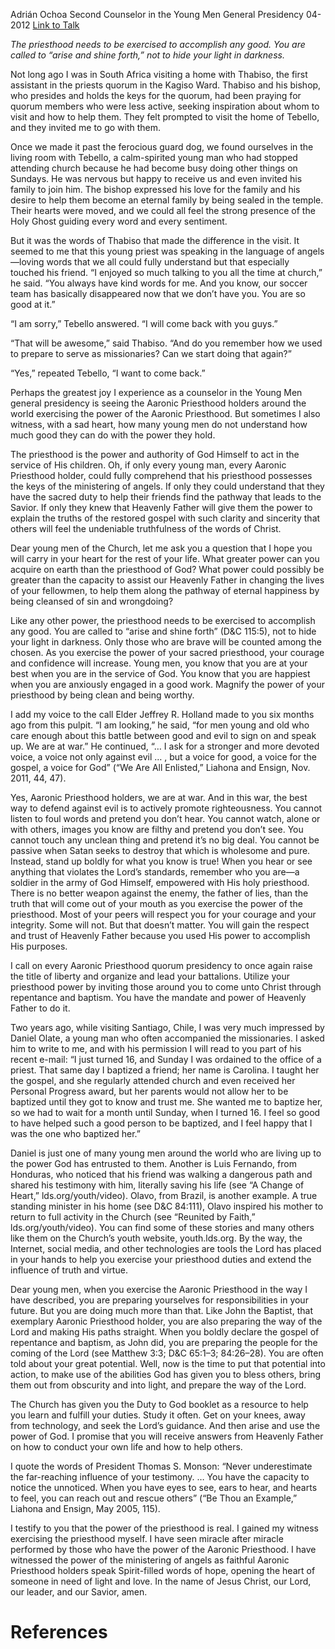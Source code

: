 Adrián Ochoa
Second Counselor in the Young Men General Presidency
04-2012
[Link to Talk](https://www.churchofjesuschrist.org/study/general-conference/2012/04/aaronic-priesthood-arise-and-use-the-power-of-god?lang=eng)

_The priesthood needs to be exercised to accomplish any good. You are called to “arise and shine forth,” not to hide your light in darkness._

Not long ago I was in South Africa visiting a home with Thabiso, the first assistant in the priests quorum in the Kagiso Ward. Thabiso and his bishop, who presides and holds the keys for the quorum, had been praying for quorum members who were less active, seeking inspiration about whom to visit and how to help them. They felt prompted to visit the home of Tebello, and they invited me to go with them.

Once we made it past the ferocious guard dog, we found ourselves in the living room with Tebello, a calm-spirited young man who had stopped attending church because he had become busy doing other things on Sundays. He was nervous but happy to receive us and even invited his family to join him. The bishop expressed his love for the family and his desire to help them become an eternal family by being sealed in the temple. Their hearts were moved, and we could all feel the strong presence of the Holy Ghost guiding every word and every sentiment.

But it was the words of Thabiso that made the difference in the visit. It seemed to me that this young priest was speaking in the language of angels—loving words that we all could fully understand but that especially touched his friend. “I enjoyed so much talking to you all the time at church,” he said. “You always have kind words for me. And you know, our soccer team has basically disappeared now that we don’t have you. You are so good at it.”

“I am sorry,” Tebello answered. “I will come back with you guys.”

“That will be awesome,” said Thabiso. “And do you remember how we used to prepare to serve as missionaries? Can we start doing that again?”

“Yes,” repeated Tebello, “I want to come back.”

Perhaps the greatest joy I experience as a counselor in the Young Men general presidency is seeing the Aaronic Priesthood holders around the world exercising the power of the Aaronic Priesthood. But sometimes I also witness, with a sad heart, how many young men do not understand how much good they can do with the power they hold.

The priesthood is the power and authority of God Himself to act in the service of His children. Oh, if only every young man, every Aaronic Priesthood holder, could fully comprehend that his priesthood possesses the keys of the ministering of angels. If only they could understand that they have the sacred duty to help their friends find the pathway that leads to the Savior. If only they knew that Heavenly Father will give them the power to explain the truths of the restored gospel with such clarity and sincerity that others will feel the undeniable truthfulness of the words of Christ.

Dear young men of the Church, let me ask you a question that I hope you will carry in your heart for the rest of your life. What greater power can you acquire on earth than the priesthood of God? What power could possibly be greater than the capacity to assist our Heavenly Father in changing the lives of your fellowmen, to help them along the pathway of eternal happiness by being cleansed of sin and wrongdoing?

Like any other power, the priesthood needs to be exercised to accomplish any good. You are called to “arise and shine forth” (D&C 115:5), not to hide your light in darkness. Only those who are brave will be counted among the chosen. As you exercise the power of your sacred priesthood, your courage and confidence will increase. Young men, you know that you are at your best when you are in the service of God. You know that you are happiest when you are anxiously engaged in a good work. Magnify the power of your priesthood by being clean and being worthy.

I add my voice to the call Elder Jeffrey R. Holland made to you six months ago from this pulpit. “I am looking,” he said, “for men young and old who care enough about this battle between good and evil to sign on and speak up. We are at war.” He continued, “… I ask for a stronger and more devoted voice, a voice not only against evil … , but a voice for good, a voice for the gospel, a voice for God” (“We Are All Enlisted,” Liahona and Ensign, Nov. 2011, 44, 47).

Yes, Aaronic Priesthood holders, we are at war. And in this war, the best way to defend against evil is to actively promote righteousness. You cannot listen to foul words and pretend you don’t hear. You cannot watch, alone or with others, images you know are filthy and pretend you don’t see. You cannot touch any unclean thing and pretend it’s no big deal. You cannot be passive when Satan seeks to destroy that which is wholesome and pure. Instead, stand up boldly for what you know is true! When you hear or see anything that violates the Lord’s standards, remember who you are—a soldier in the army of God Himself, empowered with His holy priesthood. There is no better weapon against the enemy, the father of lies, than the truth that will come out of your mouth as you exercise the power of the priesthood. Most of your peers will respect you for your courage and your integrity. Some will not. But that doesn’t matter. You will gain the respect and trust of Heavenly Father because you used His power to accomplish His purposes.

I call on every Aaronic Priesthood quorum presidency to once again raise the title of liberty and organize and lead your battalions. Utilize your priesthood power by inviting those around you to come unto Christ through repentance and baptism. You have the mandate and power of Heavenly Father to do it.

Two years ago, while visiting Santiago, Chile, I was very much impressed by Daniel Olate, a young man who often accompanied the missionaries. I asked him to write to me, and with his permission I will read to you part of his recent e-mail: “I just turned 16, and Sunday I was ordained to the office of a priest. That same day I baptized a friend; her name is Carolina. I taught her the gospel, and she regularly attended church and even received her Personal Progress award, but her parents would not allow her to be baptized until they got to know and trust me. She wanted me to baptize her, so we had to wait for a month until Sunday, when I turned 16. I feel so good to have helped such a good person to be baptized, and I feel happy that I was the one who baptized her.”



Daniel is just one of many young men around the world who are living up to the power God has entrusted to them. Another is Luis Fernando, from Honduras, who noticed that his friend was walking a dangerous path and shared his testimony with him, literally saving his life (see “A Change of Heart,” lds.org/youth/video). Olavo, from Brazil, is another example. A true standing minister in his home (see D&C 84:111), Olavo inspired his mother to return to full activity in the Church (see “Reunited by Faith,” lds.org/youth/video). You can find some of these stories and many others like them on the Church’s youth website, youth.lds.org. By the way, the Internet, social media, and other technologies are tools the Lord has placed in your hands to help you exercise your priesthood duties and extend the influence of truth and virtue.

Dear young men, when you exercise the Aaronic Priesthood in the way I have described, you are preparing yourselves for responsibilities in your future. But you are doing much more than that. Like John the Baptist, that exemplary Aaronic Priesthood holder, you are also preparing the way of the Lord and making His paths straight. When you boldly declare the gospel of repentance and baptism, as John did, you are preparing the people for the coming of the Lord (see Matthew 3:3; D&C 65:1–3; 84:26–28). You are often told about your great potential. Well, now is the time to put that potential into action, to make use of the abilities God has given you to bless others, bring them out from obscurity and into light, and prepare the way of the Lord.

The Church has given you the Duty to God booklet as a resource to help you learn and fulfill your duties. Study it often. Get on your knees, away from technology, and seek the Lord’s guidance. And then arise and use the power of God. I promise that you will receive answers from Heavenly Father on how to conduct your own life and how to help others.

I quote the words of President Thomas S. Monson: “Never underestimate the far-reaching influence of your testimony. … You have the capacity to notice the unnoticed. When you have eyes to see, ears to hear, and hearts to feel, you can reach out and rescue others” (“Be Thou an Example,” Liahona and Ensign, May 2005, 115).

I testify to you that the power of the priesthood is real. I gained my witness exercising the priesthood myself. I have seen miracle after miracle performed by those who have the power of the Aaronic Priesthood. I have witnessed the power of the ministering of angels as faithful Aaronic Priesthood holders speak Spirit-filled words of hope, opening the heart of someone in need of light and love. In the name of Jesus Christ, our Lord, our leader, and our Savior, amen.

# References
